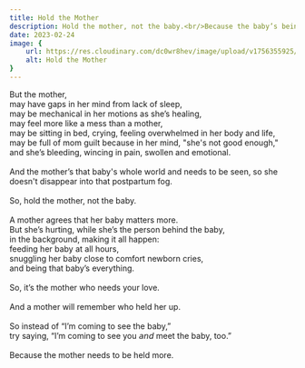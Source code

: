 ```yaml
---
title: Hold the Mother
description: Hold the mother, not the baby.⁣<br/>Because the baby’s being taken care of⁣<br/>fed, snuggled, and given all the love in the world—⁣⁣<br/>by not only the mother,⁣⁣<br/>but her partner, grandparents,⁣<br/> siblings, cousins, and friends.⁣<br/>
date: 2023-02-24
image: {
    url: https://res.cloudinary.com/dc0wr8hev/image/upload/v1756355925/Hold_the_Mother_vd4i9y.jpg ,
    alt: Hold the Mother
}
---
```

⁣But the mother,⁣<br>
may have gaps in her mind from lack of sleep,⁣<br>
may be mechanical in her motions as she’s healing,⁣<br>
may feel more like a mess than a mother,⁣<br>
may be sitting in bed, crying, feeling overwhelmed in her body and life,⁣<br>
may be full of mom guilt because in her mind, "she's not good enough,"⁣<br>
and she’s bleeding, wincing in pain, swollen and emotional.⁣<br>
⁣<br>
And the mother’s that baby's whole world and needs to be seen, so she doesn't disappear into that postpartum fog.⁣<br>
⁣<br>
So, hold the mother, not the baby.⁣<br>
⁣<br>
A mother agrees that her baby matters more.⁣<br>
But she’s hurting, while she’s the person behind the baby,⁣<br>
in the background, making it all happen:⁣<br>
feeding her baby at all hours,⁣<br>
snuggling her baby close to comfort newborn cries,⁣<br>
and being that baby’s everything.⁣<br>
⁣<br>
So, it’s the mother who needs your love.⁣<br>
⁣<br>
And a mother will remember who held her up.⁣<br>
⁣<br>
So instead of “I’m coming to see the baby,”⁣<br>
try saying, “I’m coming to see you 𝘢𝘯𝘥 meet the baby, too.”⁣<br>
⁣<br>
Because the mother needs to be held more.